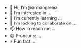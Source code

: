 - 👋 Hi, I’m @armangrema
- 👀 I’m interested in ...
- 🌱 I’m currently learning ...
- 💞️ I’m looking to collaborate on ...
- 📫 How to reach me ...
- 😄 Pronouns: ...
- ⚡ Fun fact: ...

<!---
armangrema/armangrema is a ✨ special ✨ repository because its `README.md` (this file) appears on your GitHub profile.
You can click the Preview link to take a look at your changes.
--->
